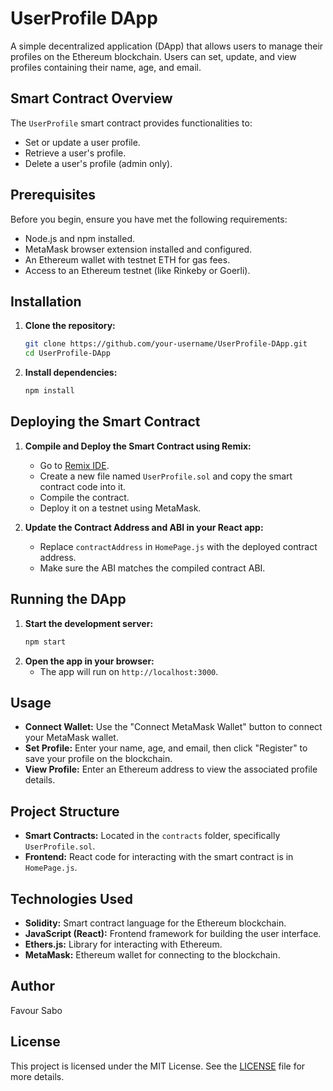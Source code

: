 # UserProfile DApp

A simple decentralized application (DApp) that allows users to manage their profiles on the Ethereum blockchain. Users can set, update, and view profiles containing their name, age, and email.

## Smart Contract Overview

The `UserProfile` smart contract provides functionalities to:
- Set or update a user profile.
- Retrieve a user's profile.
- Delete a user's profile (admin only).

## Prerequisites

Before you begin, ensure you have met the following requirements:
- Node.js and npm installed.
- MetaMask browser extension installed and configured.
- An Ethereum wallet with testnet ETH for gas fees.
- Access to an Ethereum testnet (like Rinkeby or Goerli).

## Installation

1. **Clone the repository:**
    ```bash
    git clone https://github.com/your-username/UserProfile-DApp.git
    cd UserProfile-DApp
    ```

2. **Install dependencies:**
    ```bash
    npm install
    ```

## Deploying the Smart Contract

1. **Compile and Deploy the Smart Contract using Remix:**
   - Go to [Remix IDE](https://remix.ethereum.org/).
   - Create a new file named `UserProfile.sol` and copy the smart contract code into it.
   - Compile the contract.
   - Deploy it on a testnet using MetaMask.

2. **Update the Contract Address and ABI in your React app:**
   - Replace `contractAddress` in `HomePage.js` with the deployed contract address.
   - Make sure the ABI matches the compiled contract ABI.

## Running the DApp

1. **Start the development server:**
    ```bash
    npm start
    ```
2. **Open the app in your browser:**
   - The app will run on `http://localhost:3000`.

## Usage

- **Connect Wallet:** Use the "Connect MetaMask Wallet" button to connect your MetaMask wallet.
- **Set Profile:** Enter your name, age, and email, then click "Register" to save your profile on the blockchain.
- **View Profile:** Enter an Ethereum address to view the associated profile details.

## Project Structure

- **Smart Contracts:** Located in the `contracts` folder, specifically `UserProfile.sol`.
- **Frontend:** React code for interacting with the smart contract is in `HomePage.js`.

## Technologies Used

- **Solidity:** Smart contract language for the Ethereum blockchain.
- **JavaScript (React):** Frontend framework for building the user interface.
- **Ethers.js:** Library for interacting with Ethereum.
- **MetaMask:** Ethereum wallet for connecting to the blockchain.

## Author

Favour Sabo

## License

This project is licensed under the MIT License. See the [LICENSE](LICENSE) file for more details.
